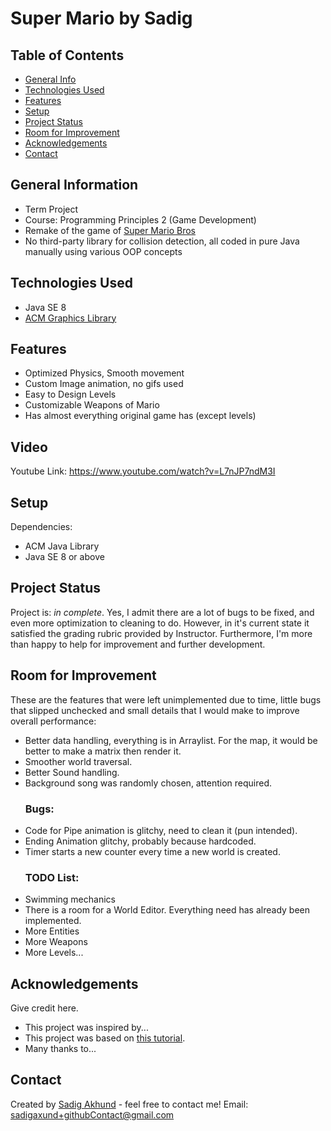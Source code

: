 # Super Mario by Sadig

## Table of Contents
* [General Info](#general-information)
* [Technologies Used](#technologies-used)
* [Features](#features)
* [Setup](#setup)
* [Project Status](#project-status)
* [Room for Improvement](#room-for-improvement)
* [Acknowledgements](#acknowledgements)
* [Contact](#contact)

## General Information
- Term Project
- Course: Programming Principles 2 (Game Development)
- Remake of the game of <a href="https://en.wikipedia.org/wiki/Super_Mario_Bros." target="_blank">Super Mario Bros</a>
- No third-party library for collision detection, all coded in pure Java manually using various OOP concepts


## Technologies Used
- Java SE 8
- <a href="https://cs.stanford.edu/people/eroberts/jtf/javadoc/student/" >ACM Graphics Library</a>


## Features
- Optimized Physics, Smooth movement
- Custom Image animation, no gifs used
- Easy to Design Levels
- Customizable Weapons of Mario
- Has almost everything original game has (except levels)


## Video
Youtube Link: https://www.youtube.com/watch?v=L7nJP7ndM3I


## Setup
Dependencies: 
  - ACM Java Library
  - Java SE 8 or above 



## Project Status
Project is: _in complete_. 
Yes, I admit there are a lot of bugs to be fixed, and even more optimization to cleaning to do. However, in it's current state it satisfied the grading rubric provided by Instructor. Furthermore, I'm more than happy to help for improvement and further development.


## Room for Improvement
These are the features that were left unimplemented due to time, little bugs that slipped unchecked and small details that I would make to improve overall performance:
  - Better data handling, everything is in Arraylist. For the map, it would be better to make a matrix then render it.
  - Smoother world traversal.
  - Better Sound handling.
  - Background song was randomly chosen, attention required.
  <br><h3>Bugs:</h3>
  - Code for Pipe animation is glitchy, need to clean it (pun intended).
  - Ending Animation glitchy, probably because hardcoded.
  - Timer starts a new counter every time a new world is created.
  <br><h3>TODO List:</h3> 
  - Swimming mechanics
  - There is a room for a World Editor. Everything need has already been implemented.
  - More Entities
  - More Weapons
  - More Levels...


## Acknowledgements
Give credit here.
- This project was inspired by...
- This project was based on [this tutorial](https://www.example.com).
- Many thanks to...


## Contact
Created by [Sadig Akhund](https://github.com/sadigaxund) - feel free to contact me!
Email: sadigaxund+githubContact@gmail.com




